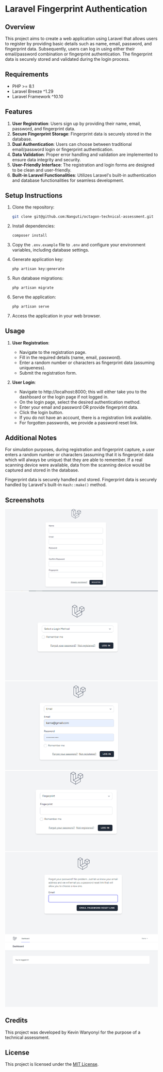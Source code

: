 # Laravel Fingerprint Authentication

## Overview

This project aims to create a web application using Laravel that allows users to register by providing basic details such as name, email, password, and fingerprint data. Subsequently, users can log in using either their email/password combination or fingerprint authentication. The fingerprint data is securely stored and validated during the login process.

## Requirements

-   PHP >= 8.1
-   Laravel Breeze ^1.29
-   Laravel Framework ^10.10

## Features

1. **User Registration**: Users sign up by providing their name, email, password, and fingerprint data.
2. **Secure Fingerprint Storage**: Fingerprint data is securely stored in the database.
3. **Dual Authentication**: Users can choose between traditional email/password login or fingerprint authentication.
4. **Data Validation**: Proper error handling and validation are implemented to ensure data integrity and security.
5. **User-Friendly Interface**: The registration and login forms are designed to be clean and user-friendly.
6. **Built-in Laravel Functionalities**: Utilizes Laravel's built-in authentication and database functionalities for seamless development.

## Setup Instructions

1. Clone the repository:

    ```bash
    git clone git@github.com:Nanguti/octagon-technical-assessment.git
    ```

2. Install dependencies:

    ```bash
    composer install
    ```

3. Copy the `.env.example` file to `.env` and configure your environment variables, including database settings.

4. Generate application key:

    ```bash
    php artisan key:generate
    ```

5. Run database migrations:

    ```bash
    php artisan migrate
    ```

6. Serve the application:

    ```bash
    php artisan serve
    ```

7. Access the application in your web browser.

## Usage

1. **User Registration**:

    - Navigate to the registration page.
    - Fill in the required details (name, email, password).
    - Enter a random number or characters as fingerprint data (assuming uniqueness).
    - Submit the registration form.

2. **User Login**:
    - Navigate to http://localhost:8000; this will either take you to the dashboard or the login page if not logged in.
    - On the login page, select the desired authentication method.
    - Enter your email and password OR provide fingerprint data.
    - Click the login button.
    - If you do not have an account, there is a registration link available.
    - For forgotten passwords, we provide a password reset link.

## Additional Notes

For simulation purposes, during registration and fingerprint capture, a user enters a random number or characters (assuming that it is fingerprint data which will always be unique) that they are able to remember. If a real scanning device were available, data from the scanning device would be captured and stored in the database.

Fingerprint data is securely handled and stored. Fingerprint data is securely handled by Laravel's built-in `Hash::make()` method.

## Screenshots

![Registration Form](/screenshots/registration-form.png)
![Login Form](/screenshots/login-form.png)
![Login Using Email](/screenshots/login-form-email.png)
![Login Using Fingerprint](/screenshots/login-form-fingerprint.png)
![Forgot Password ](/screenshots/forgot-password.png)
![Dashboard ](/screenshots/dashboard.png)

## Credits

This project was developed by Kevin Wanyonyi for the purpose of a technical assessment.

## License

This project is licensed under the [MIT License](LICENSE).

